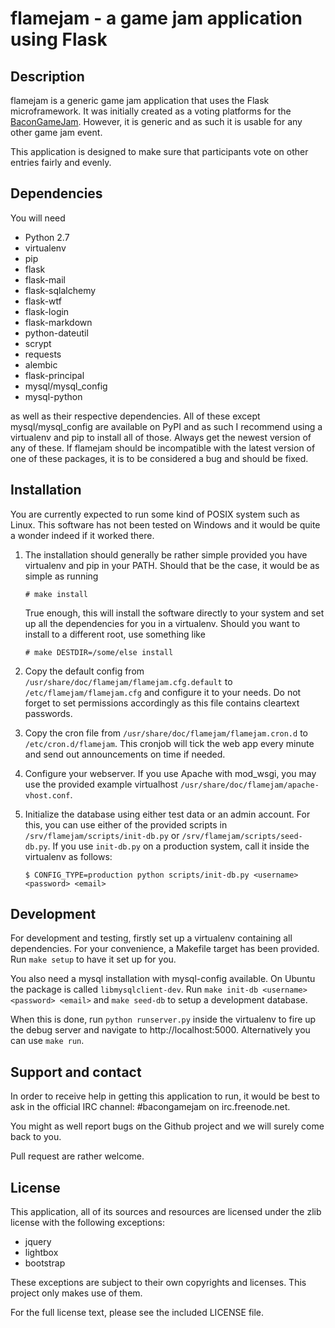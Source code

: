 flamejam - a game jam application using Flask
=============================================

Description
-----------
flamejam is a generic game jam application that uses the Flask microframework.
It was initially created as a voting platforms for the [BaconGameJam](http://www.reddit.com/r/BaconGameJam).
However, it is generic and as such it is usable for any other game jam event.

This application is designed to make sure that participants vote on other
entries fairly and evenly.

Dependencies
------------
You will need

 - Python 2.7
 - virtualenv
 - pip
 - flask
 - flask-mail
 - flask-sqlalchemy
 - flask-wtf
 - flask-login
 - flask-markdown
 - python-dateutil
 - scrypt
 - requests
 - alembic
 - flask-principal
 - mysql/mysql\_config
 - mysql-python

as well as their respective dependencies. All of these except mysql/mysql\_config are available
on PyPI and as such I recommend using a virtualenv and pip to install all of those. Always get
the newest version of any of these. If flamejam should be incompatible with the latest version of
one of these packages, it is to be considered a bug and should be fixed.

Installation
------------
You are currently expected to run some kind of POSIX system such as Linux. This software has
not been tested on Windows and it would be quite a wonder indeed if it worked there.

1.  The installation should generally be rather simple provided you have virtualenv and pip in
    your PATH. Should that be the case, it would be as simple as running

        # make install

    True enough, this will install the software directly to your system and set up all the dependencies
    for you in a virtualenv. Should you want to install to a different root, use something like

        # make DESTDIR=/some/else install

2.  Copy the default config from `/usr/share/doc/flamejam/flamejam.cfg.default` to
    `/etc/flamejam/flamejam.cfg` and configure it to your needs. Do not forget to set permissions
    accordingly as this file contains cleartext passwords.
3.  Copy the cron file from `/usr/share/doc/flamejam/flamejam.cron.d` to `/etc/cron.d/flamejam`.
    This cronjob will tick the web app every minute and send out announcements on time if needed.
4.  Configure your webserver. If you use Apache with mod\_wsgi, you may use the provided example
    virtualhost `/usr/share/doc/flamejam/apache-vhost.conf`.
5.  Initialize the database using either test data or an admin account. For this, you can use
    either of the provided scripts in `/srv/flamejam/scripts/init-db.py` or
    `/srv/flamejam/scripts/seed-db.py`. If you use `init-db.py` on a production system, call it
    inside the virtualenv as follows:

        $ CONFIG_TYPE=production python scripts/init-db.py <username> <password> <email>


Development
-----------
For development and testing, firstly set up a virtualenv containing all dependencies. For your
convenience, a Makefile target has been provided. Run `make setup` to have it set up for you.

You also need a mysql installation with mysql-config available. On Ubuntu the package is called
`libmysqlclient-dev`. Run `make init-db <username> <password> <email>` and `make seed-db` to
setup a development database.

When this is done, run `python runserver.py` inside the virtualenv to fire up the
debug server and navigate to http://localhost:5000. Alternatively you can use `make run`.


Support and contact
-------------------
In order to receive help in getting this application to run, it would be best to ask
in the official IRC channel: #bacongamejam on irc.freenode.net.

You might as well report bugs on the Github project and we will surely come back to you.

Pull request are rather welcome.

License
-------
This application, all of its sources and resources are licensed under the zlib license with the
following exceptions:

 - jquery
 - lightbox
 - bootstrap

These exceptions are subject to their own copyrights and licenses. This project only makes use of them.

For the full license text, please see the included LICENSE file.
